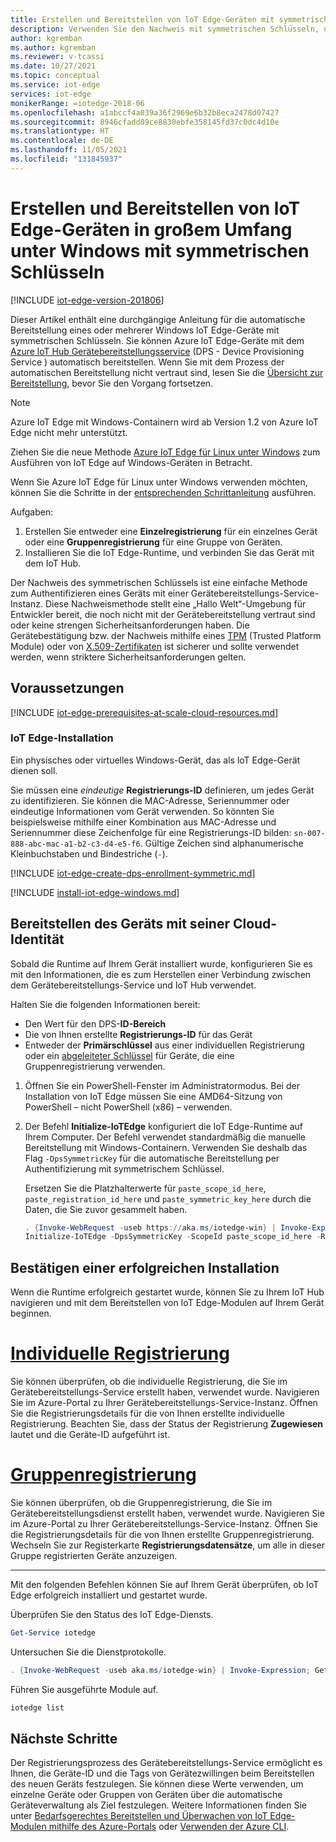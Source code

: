 ```yaml
---
title: Erstellen und Bereitstellen von loT Edge-Geräten mit symmetrischen Schlüsseln unter Windows -Azure loT Edge | Microsoft-Dokumentation
description: Verwenden Sie den Nachweis mit symmetrischen Schlüsseln, um die Bereitstellung von Windows-Geräten in großem Umfang für Azure loT Edge mit dem Gerätebereitstellungs-Service zu testen
author: kgremban
ms.author: kgremban
ms.reviewer: v-tcassi
ms.date: 10/27/2021
ms.topic: conceptual
ms.service: iot-edge
services: iot-edge
monikerRange: =iotedge-2018-06
ms.openlocfilehash: a1abccf4a039a36f2969e6b32b8eca2478d07427
ms.sourcegitcommit: 8946cfadd89ce8830ebfe358145fd37c0dc4d10e
ms.translationtype: HT
ms.contentlocale: de-DE
ms.lasthandoff: 11/05/2021
ms.locfileid: "131845937"
---
```

# <a name="create-and-provision-iot-edge-devices-at-scale-on-windows-using-symmetric-keys"></a>Erstellen und Bereitstellen von loT Edge-Geräten in großem Umfang unter Windows mit symmetrischen Schlüsseln

[!INCLUDE [iot-edge-version-201806](../../includes/iot-edge-version-201806.md)]

Dieser Artikel enthält eine durchgängige Anleitung für die automatische Bereitstellung eines oder mehrerer Windows loT Edge-Geräte mit symmetrischen Schlüsseln. Sie können Azure loT Edge-Geräte mit dem [Azure loT Hub Gerätebereitstellungsservice](../iot-dps/index.yml) (DPS - Device Provisioning Service ) automatisch bereitstellen. Wenn Sie mit dem Prozess der automatischen Bereitstellung nicht vertraut sind, lesen Sie die [Übersicht zur Bereitstellung](../iot-dps/about-iot-dps.md#provisioning-process), bevor Sie den Vorgang fortsetzen.

>[!NOTE]
>Azure IoT Edge mit Windows-Containern wird ab Version 1.2 von Azure IoT Edge nicht mehr unterstützt.
>
>Ziehen Sie die neue Methode [Azure IoT Edge für Linux unter Windows](iot-edge-for-linux-on-windows.md) zum Ausführen von IoT Edge auf Windows-Geräten in Betracht.
>
>Wenn Sie Azure IoT Edge für Linux unter Windows verwenden möchten, können Sie die Schritte in der [entsprechenden Schrittanleitung](how-to-provision-devices-at-scale-linux-on-windows-symmetric.md) ausführen.

Aufgaben:

1. Erstellen Sie entweder eine **Einzelregistrierung** für ein einzelnes Gerät oder eine **Gruppenregistrierung** für eine Gruppe von Geräten.
1. Installieren Sie die IoT Edge-Runtime, und verbinden Sie das Gerät mit dem IoT Hub.

Der Nachweis des symmetrischen Schlüssels ist eine einfache Methode zum Authentifizieren eines Geräts mit einer Gerätebereitstellungs-Service-Instanz. Diese Nachweismethode stellt eine „Hallo Welt“-Umgebung für Entwickler bereit, die noch nicht mit der Gerätebereitstellung vertraut sind oder keine strengen Sicherheitsanforderungen haben. Die Gerätebestätigung bzw. der Nachweis mithilfe eines [TPM](../iot-dps/concepts-tpm-attestation.md) (Trusted Platform Module) oder von [X.509-Zertifikaten](../iot-dps/concepts-x509-attestation.md) ist sicherer und sollte verwendet werden, wenn striktere Sicherheitsanforderungen gelten. <!-- note links here; they will break -->

## <a name="prerequisites"></a>Voraussetzungen

<!-- Cloud resources prerequisites H3 and content -->
[!INCLUDE [iot-edge-prerequisites-at-scale-cloud-resources.md](../../includes/iot-edge-prerequisites-at-scale-cloud-resources.md)]

### <a name="iot-edge-installation"></a>IoT Edge-Installation

Ein physisches oder virtuelles Windows-Gerät, das als loT Edge-Gerät dienen soll.

Sie müssen eine *eindeutige* **Registrierungs-ID** definieren, um jedes Gerät zu identifizieren. Sie können die MAC-Adresse, Seriennummer oder eindeutige Informationen vom Gerät verwenden. So könnten Sie beispielsweise mithilfe einer Kombination aus MAC-Adresse und Seriennummer diese Zeichenfolge für eine Registrierungs-ID bilden: `sn-007-888-abc-mac-a1-b2-c3-d4-e5-f6`. Gültige Zeichen sind alphanumerische Kleinbuchstaben und Bindestriche (`-`).

<!-- Create a DPS enrollment using symmetric keys H2 and content -->
[!INCLUDE [iot-edge-create-dps-enrollment-symmetric.md](../../includes/iot-edge-create-dps-enrollment-symmetric.md)]

<!-- Install IoT Edge on Windows H2 and content -->
[!INCLUDE [install-iot-edge-windows.md](../../includes/iot-edge-install-windows.md)]

## <a name="provision-the-device-with-its-cloud-identity"></a>Bereitstellen des Geräts mit seiner Cloud-Identität

Sobald die Runtime auf Ihrem Gerät installiert wurde, konfigurieren Sie es mit den Informationen, die es zum Herstellen einer Verbindung zwischen dem Gerätebereitstellungs-Service und IoT Hub verwendet.

Halten Sie die folgenden Informationen bereit:

* Den Wert für den DPS-**ID-Bereich**
* Die von Ihnen erstellte **Registrierungs-ID** für das Gerät
* Entweder der **Primärschlüssel** aus einer individuellen Registrierung oder ein [abgeleiteter Schlüssel](#derive-a-device-key) für Geräte, die eine Gruppenregistrierung verwenden.

1. Öffnen Sie ein PowerShell-Fenster im Administratormodus. Bei der Installation von IoT Edge müssen Sie eine AMD64-Sitzung von PowerShell – nicht PowerShell (x86) – verwenden.

1. Der Befehl **Initialize-IoTEdge** konfiguriert die IoT Edge-Runtime auf Ihrem Computer. Der Befehl verwendet standardmäßig die manuelle Bereitstellung mit Windows-Containern. Verwenden Sie deshalb das Flag `-DpsSymmetricKey` für die automatische Bereitstellung per Authentifizierung mit symmetrischem Schlüssel.

   Ersetzen Sie die Platzhalterwerte für `paste_scope_id_here`, `paste_registration_id_here` und `paste_symmetric_key_here` durch die Daten, die Sie zuvor gesammelt haben.

   ```powershell
   . {Invoke-WebRequest -useb https://aka.ms/iotedge-win} | Invoke-Expression; `
   Initialize-IoTEdge -DpsSymmetricKey -ScopeId paste_scope_id_here -RegistrationId paste_registration_id_here -SymmetricKey paste_symmetric key_here
   ```

## <a name="verify-successful-installation"></a>Bestätigen einer erfolgreichen Installation

Wenn die Runtime erfolgreich gestartet wurde, können Sie zu Ihrem IoT Hub navigieren und mit dem Bereitstellen von IoT Edge-Modulen auf Ihrem Gerät beginnen.

# <a name="individual-enrollment"></a>[Individuelle Registrierung](#tab/individual-enrollment)

Sie können überprüfen, ob die individuelle Registrierung, die Sie im Gerätebereitstellungs-Service erstellt haben, verwendet wurde. Navigieren Sie im Azure-Portal zu Ihrer Gerätebereitstellungs-Service-Instanz. Öffnen Sie die Registrierungsdetails für die von Ihnen erstellte individuelle Registrierung. Beachten Sie, dass der Status der Registrierung **Zugewiesen** lautet und die Geräte-ID aufgeführt ist.

# <a name="group-enrollment"></a>[Gruppenregistrierung](#tab/group-enrollment)

Sie können überprüfen, ob die Gruppenregistrierung, die Sie im Gerätebereitstellungsdienst erstellt haben, verwendet wurde. Navigieren Sie im Azure-Portal zu Ihrer Gerätebereitstellungs-Service-Instanz. Öffnen Sie die Registrierungsdetails für die von Ihnen erstellte Gruppenregistrierung. Wechseln Sie zur Registerkarte **Registrierungsdatensätze**, um alle in dieser Gruppe registrierten Geräte anzuzeigen.

---

Mit den folgenden Befehlen können Sie auf Ihrem Gerät überprüfen, ob IoT Edge erfolgreich installiert und gestartet wurde.

Überprüfen Sie den Status des IoT Edge-Diensts.

```powershell
Get-Service iotedge
```

Untersuchen Sie die Dienstprotokolle.

```powershell
. {Invoke-WebRequest -useb aka.ms/iotedge-win} | Invoke-Expression; Get-IoTEdgeLog
```

Führen Sie ausgeführte Module auf.

```powershell
iotedge list
```

## <a name="next-steps"></a>Nächste Schritte

Der Registrierungsprozess des Gerätebereitstellungs-Service ermöglicht es Ihnen, die Geräte-ID und die Tags von Gerätezwillingen beim Bereitstellen des neuen Geräts festzulegen. Sie können diese Werte verwenden, um einzelne Geräte oder Gruppen von Geräten über die automatische Geräteverwaltung als Ziel festzulegen. Weitere Informationen finden Sie unter [Bedarfsgerechtes Bereitstellen und Überwachen von IoT Edge-Modulen mithilfe des Azure-Portals](how-to-deploy-at-scale.md) oder [Verwenden der Azure CLI](how-to-deploy-cli-at-scale.md).
